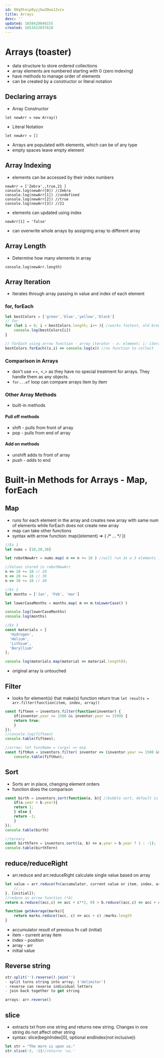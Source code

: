 ```yaml
---
id: 08q9teip0yyjkw20wo12vzx
title: Arrays
desc: ''
updated: 1658420046155
created: 1653422037610
---
```


# Arrays (toaster)
- data structure to store ordered collections
- array elements are numbered starting with 0 (zero indexing)
- have methods to manage order of elements
- can be created by a constructor or literal notation

## Declaring arrays
- Array Constructor
```
let newArr = new Array()
```
- Literal Notation
```
let newArr = []
```
- Arrays are populated with elements, which can be of any type
- empty spaces leave empty element

## Array Indexing
- elements can be accessed by their index numbers
```
newArr = ['Zebra',,true,21 ]
console.log(newArr[0]) //Zebra
console.log(newArr[1]) //undefined
console.log(newArr[2]) //true
console.log(newArr[3]) //21
```
- elements can updated using index
```
newArr[1] = 'false'
```

- can overwrite whole arrays by assigning array to different array

## Array Length
- Determine how many elements in array
```
console.log(newArr.length)
```

## Array Iteration
- Iterates through array passing in value and index of each element

### for, forEach

```javascript
let bestColors = ['green','blue','yellow','black']
// for
for (let i = 0; i < bestColors.length; i++ ){ //works fastest, old browser compat
    console.log(bestColors[i])
}

// forEach using arrow function - array iterator - x: element; i: iterator
bestColors.forEach((x,i) => console.log(x)) //no function to collect 
```
### Comparison in Arrays
- don't use ==, <,> as they have no special treatment for arrays. They handle them as any objects.
- ```for...of``` loop can compare arrays item by item

### Other Array Methods
- built-in methods

#### Pull off methods
- shift - pulls from front of array
- pop - pulls from end of array

#### Add on methods
- unshift adds to front of array
- push - adds to end

# Built-in Methods for Arrays - Map, forEach
## Map
- runs for each element in the array and creates new array with same num of elements while forEach does not create new array
- map can take other functions
- syntax with arrow function: map((element) => { /* ... */ })
```javascript
//Ex 1
let nums = [10,20,30]

let robotNewArr = nums.map( n => n += 10 ) //will run 3x w 3 elements in nums array

//Values stored in robotNewArr
n => 10 += 10 // 20
n => 20 += 10 // 30
n => 30 += 10 // 40

//Ex 2
let months = ['Jan', 'Feb', 'mar']

let lowerCaseMonths = months.map( m => m.toLowerCase() )

console.log(lowerCaseMonths)
console.log(months)

//Ex 3
const materials = [
  'Hydrogen',
  'Helium',
  'Lithium',
  'Beryllium'
];

console.log(materials.map(material => material.length));
```
- original array is untouched

## Filter
- looks for element(s) that make(s) function return true
```let results = arr.filter(function(item, index, array))```

``` javascript
const fifteen = inventors.filter(function(inventor) {
    if(inventor.year >= 1500 && inventor.year <= 1599) {
    return true;
    }
});
//console.log(fifteen)
console.table(fifteen);    

//arrow: let funcName = (args) => exp
const fiftHun = inventors.filter( inventor => (inventor.year >= 1500 && inventor.year <= 1599))
    console.table(fiftHun);
```

## Sort
- Sorts arr in place, changing element orders
- function does the comparison

```javascript
const birth = inventors.sort(function(a, b){ //bubble sort, default is string
    if(a.year > b.year){
    return 1;
    } else {
    return -1;
    }
});
console.table(birth)

//ternary
const birthTern = inventors.sort((a, b) => a.year > b.year ? 1 : -1);
console.table(birthTern)
 ```   
## reduce/reduceRight
- arr.reduce and arr.reduceRight calculate single value based on array
```javascript
let value = arr.reduce(fn(accumulator, current value or item, index, array){
    //...
}, [initial]);    
//reduce as arrow function (*A)
return a.reduce((acc,c) => acc + c**2, 0) > b.reduce((acc,c) => acc + c**3, 0);

function getAverage(marks){
    return marks.reduce((acc, c) => acc + c) /marks.length
}

```
- accumulator result of previous fn call (initial)
- item - current array item
- index - position
- array - arr
- initial value

## Reverse string
```javascript
str.split('').reverse().join('')
- split turns string into array; ('delimiter')
- reverse can reverse individual letters
- join back together to get string

arrays: arr.reverse()
```
## slice
- extracts txt from one string and returns new string. Changes in one string do not affect other string
- syntax: slice(beginIndex[0], optional endIndex(not inclusive))
```javascript
let str = "The morn is upon us."
str.slice(-3, -1)//returns 'us.'
```

